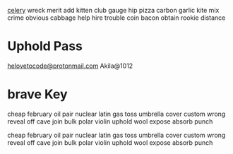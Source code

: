 [celery](celery) wreck merit add kitten club gauge hip pizza carbon garlic kite mix crime obvious cabbage help hire trouble coin bacon obtain rookie distance

# Uphold Pass
helovetocode@protonmail.com
Akila@1012


# brave Key

cheap february oil pair nuclear latin gas toss umbrella cover custom wrong reveal off cave join bulk polar violin uphold wool expose absorb punch

cheap february oil pair nuclear latin gas toss umbrella cover custom wrong reveal off cave join bulk polar violin uphold wool expose absorb punch
